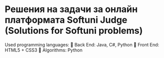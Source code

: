 
# Решения на задачи за онлайн платформата Softuni Judge (Solutions for Softuni problems)

Used programming languages:
 🔭 Back End: Java, C#, Python
 🔭 Front End: HTML5 + CSS3
 🔭 Algorithms: Python
